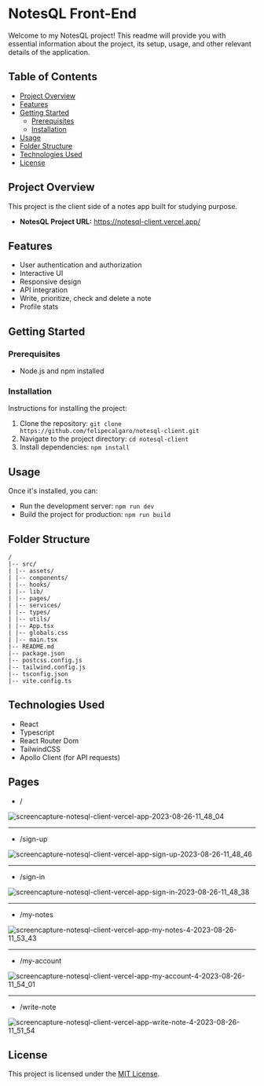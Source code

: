 # NotesQL Front-End

Welcome to my NotesQL project! This readme will provide you with essential information about the project, its setup, usage, and other relevant details of the application.

## Table of Contents

- [Project Overview](#project-overview)
- [Features](#features)
- [Getting Started](#getting-started)
  - [Prerequisites](#prerequisites)
  - [Installation](#installation)
- [Usage](#usage)
- [Folder Structure](#folder-structure)
- [Technologies Used](#technologies-used)
- [License](#license)

## Project Overview

This project is the client side of a notes app built for studying purpose.

- **NotesQL Project URL:** https://notesql-client.vercel.app/

## Features

- User authentication and authorization
- Interactive UI
- Responsive design
- API integration
- Write, prioritize, check and delete a note
- Profile stats

## Getting Started

### Prerequisites

- Node.js and npm installed

### Installation

Instructions for installing the project:

1. Clone the repository: `git clone https://github.com/felipecalgaro/notesql-client.git`
2. Navigate to the project directory: `cd notesql-client`
3. Install dependencies: `npm install`

## Usage

Once it's installed, you can:

- Run the development server: `npm run dev`
- Build the project for production: `npm run build`

## Folder Structure

```
/
|-- src/
| |-- assets/
| |-- components/
| |-- hooks/
| |-- lib/
| |-- pages/
| |-- services/
| |-- types/
| |-- utils/
| |-- App.tsx
| |-- globals.css
| |-- main.tsx
|-- README.md
|-- package.json
|-- postcss.config.js
|-- tailwind.config.js
|-- tsconfig.json
|-- vite.config.ts
```

## Technologies Used

- React
- Typescript
- React Router Dom
- TailwindCSS
- Apollo Client (for API requests)

## Pages

- /

![screencapture-notesql-client-vercel-app-2023-08-26-11_48_04](https://github.com/felipecalgaro/notesql-client/assets/102491212/ae650fc3-abef-41c5-bd03-4b0757aca2e1)

<hr>

- /sign-up

![screencapture-notesql-client-vercel-app-sign-up-2023-08-26-11_48_46](https://github.com/felipecalgaro/notesql-client/assets/102491212/ef52558f-9312-48e4-b508-54d01c7d2d9e)

<hr>

- /sign-in

![screencapture-notesql-client-vercel-app-sign-in-2023-08-26-11_48_38](https://github.com/felipecalgaro/notesql-client/assets/102491212/cd229135-5491-42ee-8836-c828ebec40b4)

<hr>

- /my-notes

![screencapture-notesql-client-vercel-app-my-notes-4-2023-08-26-11_53_43](https://github.com/felipecalgaro/notesql-client/assets/102491212/591852c0-21a1-4872-8865-42c2e8d3d8ff)

<hr>

- /my-account

![screencapture-notesql-client-vercel-app-my-account-4-2023-08-26-11_54_01](https://github.com/felipecalgaro/notesql-client/assets/102491212/ab6ba91f-2965-4faf-9691-42a621dbf435)

<hr>

- /write-note

![screencapture-notesql-client-vercel-app-write-note-4-2023-08-26-11_51_54](https://github.com/felipecalgaro/notesql-client/assets/102491212/3a749c4b-28df-44a3-a5d8-ec1ddd177408)

## License

This project is licensed under the [MIT License](LICENSE).

